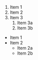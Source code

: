 1. Item 1
2. Item 2
3. Item 3
   1. Item 3a
   2. Item 3b
  
* Item 1
* Item 2
  * Item 2a
  * Item 2b
